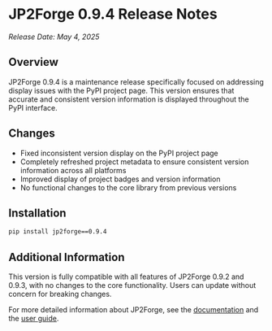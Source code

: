 # JP2Forge 0.9.4 Release Notes

*Release Date: May 4, 2025*

## Overview

JP2Forge 0.9.4 is a maintenance release specifically focused on addressing display issues with the PyPI project page. This version ensures that accurate and consistent version information is displayed throughout the PyPI interface.

## Changes

- Fixed inconsistent version display on the PyPI project page
- Completely refreshed project metadata to ensure consistent version information across all platforms
- Improved display of project badges and version information
- No functional changes to the core library from previous versions

## Installation

```bash
pip install jp2forge==0.9.4
```

## Additional Information

This version is fully compatible with all features of JP2Forge 0.9.2 and 0.9.3, with no changes to the core functionality. Users can update without concern for breaking changes.

For more detailed information about JP2Forge, see the [documentation](https://github.com/xy-liao/jp2forge/tree/main/docs) and the [user guide](https://github.com/xy-liao/jp2forge/blob/main/docs/user_guide.md).